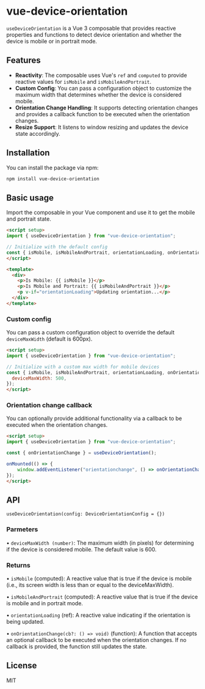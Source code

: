 # vue-device-orientation

`useDeviceOrientation` is a Vue 3 composable that provides reactive properties and functions to detect device orientation and whether the device is mobile or in portrait mode.
## Features
- **Reactivity**: The composable uses Vue's `ref` and `computed` to provide reactive values for `isMobile` and `isMobileAndPortrait`.
- **Custom Config**: You can pass a configuration object to customize the maximum width that determines whether the device is considered mobile.
- **Orientation Change Handling**: It supports detecting orientation changes and provides a callback function to be executed when the orientation changes.
- **Resize Support**: It listens to window resizing and updates the device state accordingly.

## Installation

You can install the package via npm:

```bash
npm install vue-device-orientation
```

## Basic usage
Import the composable in your Vue component and use it to get the mobile and portrait state.

```html
<script setup>
import { useDeviceOrientation } from "vue-device-orientation";

// Initialize with the default config
const { isMobile, isMobileAndPortrait, orientationLoading, onOrientationChange } = useDeviceOrientation();
</script>

<template>
  <div>
    <p>Is Mobile: {{ isMobile }}</p>
    <p>Is Mobile and Portrait: {{ isMobileAndPortrait }}</p>
    <p v-if="orientationLoading">Updating orientation...</p>
  </div>
</template>
```

### Custom config
You can pass a custom configuration object to override the default `deviceMaxWidth` (default is 600px).

```html
<script setup>
import { useDeviceOrientation } from "vue-device-orientation";

// Initialize with a custom max width for mobile devices
const { isMobile, isMobileAndPortrait, orientationLoading, onOrientationChange } = useDeviceOrientation({
  deviceMaxWidth: 500,
});
</script>
```

### Orientation change callback
You can optionally provide additional functionality via a callback to be executed when the orientation changes.

```html
<script setup>
import { useDeviceOrientation } from "vue-device-orientation";

const { onOrientationChange } = useDeviceOrientation();

onMounted(() => {
    window.addEventListener("orientationchange", () => onOrientationChange(myExtraFunction));
});
</script>
```

## API
`useDeviceOrientation(config: DeviceOrientationConfig = {})`

### Parmeters
• `deviceMaxWidth (number)`: The maximum width (in pixels) for determining if the device is considered mobile. The default value is 600.

### Returns
• `isMobile` (computed): A reactive value that is true if the device is mobile (i.e., its screen width is less than or equal to the deviceMaxWidth).

• `isMobileAndPortrait` (computed): A reactive value that is true if the device is mobile and in portrait mode.

• `orientationLoading` (ref): A reactive value indicating if the orientation is being updated.

• `onOrientationChange(cb?: () => void)` (function): A function that accepts an optional callback to be executed when the orientation changes. If no callback is provided, the function still updates the state.


## License
MIT
